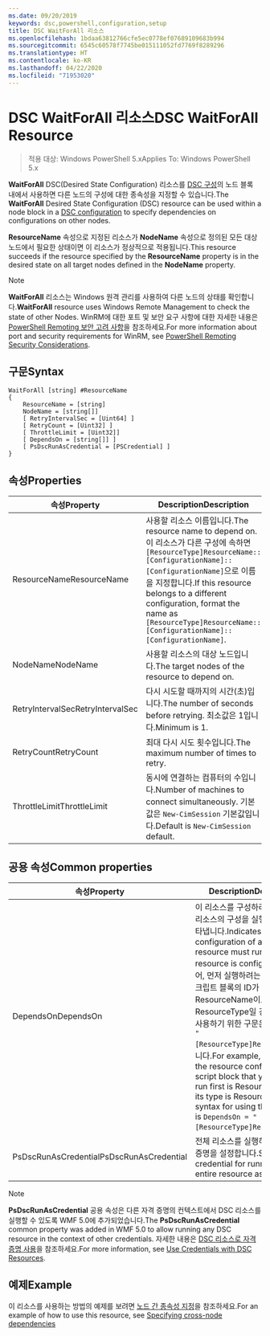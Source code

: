 ```yaml
---
ms.date: 09/20/2019
keywords: dsc,powershell,configuration,setup
title: DSC WaitForAll 리소스
ms.openlocfilehash: 1bdaa63812766cfe5ec0778ef07689109683b994
ms.sourcegitcommit: 6545c60578f7745be015111052fd7769f8289296
ms.translationtype: HT
ms.contentlocale: ko-KR
ms.lasthandoff: 04/22/2020
ms.locfileid: "71953020"
---
```

# <a name="dsc-waitforall-resource"></a><span data-ttu-id="319d1-103">DSC WaitForAll 리소스</span><span class="sxs-lookup"><span data-stu-id="319d1-103">DSC WaitForAll Resource</span></span>

> <span data-ttu-id="319d1-104">적용 대상: Windows PowerShell 5.x</span><span class="sxs-lookup"><span data-stu-id="319d1-104">Applies To: Windows PowerShell 5.x</span></span>

<span data-ttu-id="319d1-105">**WaitForAll** DSC(Desired State Configuration) 리소스를 [DSC 구성](../../../configurations/configurations.md)의 노드 블록 내에서 사용하면 다른 노드의 구성에 대한 종속성을 지정할 수 있습니다.</span><span class="sxs-lookup"><span data-stu-id="319d1-105">The **WaitForAll** Desired State Configuration (DSC) resource can be used within a node block in a [DSC configuration](../../../configurations/configurations.md) to specify dependencies on configurations on other nodes.</span></span>

<span data-ttu-id="319d1-106">**ResourceName** 속성으로 지정된 리소스가 **NodeName** 속성으로 정의된 모든 대상 노드에서 필요한 상태이면 이 리소스가 정상적으로 적용됩니다.</span><span class="sxs-lookup"><span data-stu-id="319d1-106">This resource succeeds if the resource specified by the **ResourceName** property is in the desired state on all target nodes defined in the **NodeName** property.</span></span>

> [!NOTE]
> <span data-ttu-id="319d1-107">**WaitForAll** 리소스는 Windows 원격 관리를 사용하여 다른 노드의 상태를 확인합니다.</span><span class="sxs-lookup"><span data-stu-id="319d1-107">**WaitForAll** resource uses Windows Remote Management to check the state of other Nodes.</span></span> <span data-ttu-id="319d1-108">WinRM에 대한 포트 및 보안 요구 사항에 대한 자세한 내용은 [PowerShell Remoting 보안 고려 사항](/powershell/scripting/learn/remoting/winrmsecurity?view=powershell-6)을 참조하세요.</span><span class="sxs-lookup"><span data-stu-id="319d1-108">For more information about port and security requirements for WinRM, see [PowerShell Remoting Security Considerations](/powershell/scripting/learn/remoting/winrmsecurity?view=powershell-6).</span></span>

## <a name="syntax"></a><span data-ttu-id="319d1-109">구문</span><span class="sxs-lookup"><span data-stu-id="319d1-109">Syntax</span></span>

```Syntax
WaitForAll [string] #ResourceName
{
    ResourceName = [string]
    NodeName = [string[]]
    [ RetryIntervalSec = [Uint64] ]
    [ RetryCount = [Uint32] ]
    [ ThrottleLimit = [Uint32]]
    [ DependsOn = [string[]] ]
    [ PsDscRunAsCredential = [PSCredential] ]
}
```

## <a name="properties"></a><span data-ttu-id="319d1-110">속성</span><span class="sxs-lookup"><span data-stu-id="319d1-110">Properties</span></span>

|<span data-ttu-id="319d1-111">속성</span><span class="sxs-lookup"><span data-stu-id="319d1-111">Property</span></span> |<span data-ttu-id="319d1-112">Description</span><span class="sxs-lookup"><span data-stu-id="319d1-112">Description</span></span> |
|---|---|
|<span data-ttu-id="319d1-113">ResourceName</span><span class="sxs-lookup"><span data-stu-id="319d1-113">ResourceName</span></span> |<span data-ttu-id="319d1-114">사용할 리소스 이름입니다.</span><span class="sxs-lookup"><span data-stu-id="319d1-114">The resource name to depend on.</span></span> <span data-ttu-id="319d1-115">이 리소스가 다른 구성에 속하면 `[ResourceType]ResourceName::[ConfigurationName]::[ConfigurationName]`으로 이름을 지정합니다.</span><span class="sxs-lookup"><span data-stu-id="319d1-115">If this resource belongs to a different configuration, format the name as `[ResourceType]ResourceName::[ConfigurationName]::[ConfigurationName]`.</span></span> |
|<span data-ttu-id="319d1-116">NodeName</span><span class="sxs-lookup"><span data-stu-id="319d1-116">NodeName</span></span> |<span data-ttu-id="319d1-117">사용할 리소스의 대상 노드입니다.</span><span class="sxs-lookup"><span data-stu-id="319d1-117">The target nodes of the resource to depend on.</span></span> |
|<span data-ttu-id="319d1-118">RetryIntervalSec</span><span class="sxs-lookup"><span data-stu-id="319d1-118">RetryIntervalSec</span></span> |<span data-ttu-id="319d1-119">다시 시도할 때까지의 시간(초)입니다.</span><span class="sxs-lookup"><span data-stu-id="319d1-119">The number of seconds before retrying.</span></span> <span data-ttu-id="319d1-120">최소값은 1입니다.</span><span class="sxs-lookup"><span data-stu-id="319d1-120">Minimum is 1.</span></span> |
|<span data-ttu-id="319d1-121">RetryCount</span><span class="sxs-lookup"><span data-stu-id="319d1-121">RetryCount</span></span> |<span data-ttu-id="319d1-122">최대 다시 시도 횟수입니다.</span><span class="sxs-lookup"><span data-stu-id="319d1-122">The maximum number of times to retry.</span></span> |
|<span data-ttu-id="319d1-123">ThrottleLimit</span><span class="sxs-lookup"><span data-stu-id="319d1-123">ThrottleLimit</span></span> |<span data-ttu-id="319d1-124">동시에 연결하는 컴퓨터의 수입니다.</span><span class="sxs-lookup"><span data-stu-id="319d1-124">Number of machines to connect simultaneously.</span></span> <span data-ttu-id="319d1-125">기본값은 `New-CimSession` 기본값입니다.</span><span class="sxs-lookup"><span data-stu-id="319d1-125">Default is `New-CimSession` default.</span></span> |

## <a name="common-properties"></a><span data-ttu-id="319d1-126">공용 속성</span><span class="sxs-lookup"><span data-stu-id="319d1-126">Common properties</span></span>

|<span data-ttu-id="319d1-127">속성</span><span class="sxs-lookup"><span data-stu-id="319d1-127">Property</span></span> |<span data-ttu-id="319d1-128">Description</span><span class="sxs-lookup"><span data-stu-id="319d1-128">Description</span></span> |
|---|---|
|<span data-ttu-id="319d1-129">DependsOn</span><span class="sxs-lookup"><span data-stu-id="319d1-129">DependsOn</span></span> |<span data-ttu-id="319d1-130">이 리소스를 구성하려면 먼저 다른 리소스의 구성을 실행해야 함을 나타냅니다.</span><span class="sxs-lookup"><span data-stu-id="319d1-130">Indicates that the configuration of another resource must run before this resource is configured.</span></span> <span data-ttu-id="319d1-131">예를 들어, 먼저 실행하려는 리소스 구성 스크립트 블록의 ID가 ResourceName이고 해당 형식이 ResourceType일 경우, 이 속성을 사용하기 위한 구문은 `DependsOn = "[ResourceType]ResourceName"`입니다.</span><span class="sxs-lookup"><span data-stu-id="319d1-131">For example, if the ID of the resource configuration script block that you want to run first is ResourceName and its type is ResourceType, the syntax for using this property is `DependsOn = "[ResourceType]ResourceName"`.</span></span> |
|<span data-ttu-id="319d1-132">PsDscRunAsCredential</span><span class="sxs-lookup"><span data-stu-id="319d1-132">PsDscRunAsCredential</span></span> |<span data-ttu-id="319d1-133">전체 리소스를 실행하기 위한 자격 증명을 설정합니다.</span><span class="sxs-lookup"><span data-stu-id="319d1-133">Sets the credential for running the entire resource as.</span></span> |

> [!NOTE]
> <span data-ttu-id="319d1-134">**PsDscRunAsCredential** 공용 속성은 다른 자격 증명의 컨텍스트에서 DSC 리소스를 실행할 수 있도록 WMF 5.0에 추가되었습니다.</span><span class="sxs-lookup"><span data-stu-id="319d1-134">The **PsDscRunAsCredential** common property was added in WMF 5.0 to allow running any DSC resource in the context of other credentials.</span></span> <span data-ttu-id="319d1-135">자세한 내용은 [ DSC 리소스로 자격 증명 사용](../../../configurations/runasuser.md)을 참조하세요.</span><span class="sxs-lookup"><span data-stu-id="319d1-135">For more information, see [Use Credentials with DSC Resources](../../../configurations/runasuser.md).</span></span>

## <a name="example"></a><span data-ttu-id="319d1-136">예제</span><span class="sxs-lookup"><span data-stu-id="319d1-136">Example</span></span>

<span data-ttu-id="319d1-137">이 리소스를 사용하는 방법의 예제를 보려면 [노드 간 종속성 지정](../../../configurations/crossNodeDependencies.md)을 참조하세요.</span><span class="sxs-lookup"><span data-stu-id="319d1-137">For an example of how to use this resource, see [Specifying cross-node dependencies](../../../configurations/crossNodeDependencies.md)</span></span>